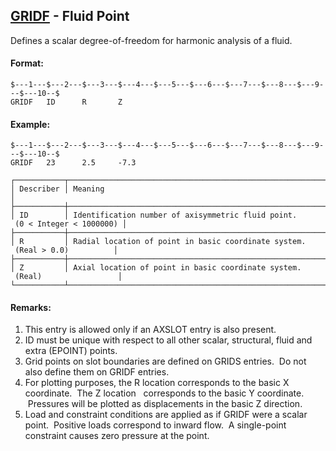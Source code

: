 ## [GRIDF](https://help.hexagonmi.com/bundle/MSC_Nastran_2022.4/page/Nastran_Combined_Book/qrg/bulkfgil/TOC.GRIDF.xhtml) - Fluid Point

Defines a scalar degree-of-freedom for harmonic analysis of a fluid.

#### Format:

```nastran
$---1---$---2---$---3---$---4---$---5---$---6---$---7---$---8---$---9---$---10--$
GRIDF   ID      R       Z                                                       
```

#### Example:

```nastran
$---1---$---2---$---3---$---4---$---5---$---6---$---7---$---8---$---9---$---10--$
GRIDF   23      2.5     -7.3                                                    
```

```text
┌───────────┬─────────────────────────────────────────────────────────────────────────────┐
│ Describer │ Meaning                                                                     │
├───────────┼─────────────────────────────────────────────────────────────────────────────┤
│ ID        │ Identification number of axisymmetric fluid point.  (0 < Integer < 1000000) │
├───────────┼─────────────────────────────────────────────────────────────────────────────┤
│ R         │ Radial location of point in basic coordinate system.  (Real > 0.0)          │
├───────────┼─────────────────────────────────────────────────────────────────────────────┤
│ Z         │ Axial location of point in basic coordinate system.  (Real)                 │
└───────────┴─────────────────────────────────────────────────────────────────────────────┘
```

#### Remarks:

1. This entry is allowed only if an AXSLOT entry is also present.
2. ID must be unique with respect to all other scalar, structural, fluid and extra (EPOINT) points.
3. Grid points on slot boundaries are defined on GRIDS entries.  Do not also define them on GRIDF entries.
4. For plotting purposes, the R location corresponds to the basic X coordinate.  The Z location   corresponds to the basic Y coordinate.  Pressures will be plotted as displacements in the basic Z direction.
5. Load and constraint conditions are applied as if GRIDF were a scalar point.  Positive loads correspond to inward flow.  A single-point constraint causes zero pressure at the point.
